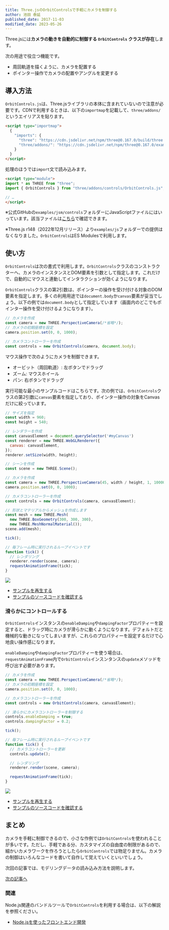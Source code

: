 ```yaml
---
title: Three.jsのOrbitControlsで手軽にカメラを制御する
author: 池田 泰延
published_date: 2017-11-03
modified_date: 2023-05-26
---
```


Three.jsには**カメラの動きを自動的に制御する `OrbitControls` クラスが存在**します。

次の用途で役立つ機能です。

- 周回軌道を描くように、カメラを配置する
- ポインター操作でカメラの配置やアングルを変更する


## 導入方法

`OrbitControls.js`は、Three.jsライブラリの本体に含まれていないので注意が必要です。CDNで利用するときは、以下の`importmap`を記載して、`three/addons/`というエイリアスを貼ります。


```html
<script type="importmap">
  {
    "imports": {
      "three": "https://cdn.jsdelivr.net/npm/three@0.167.0/build/three.module.js",
      "three/addons/": "https://cdn.jsdelivr.net/npm/three@0.167.0/examples/jsm/"
    }
  }
</script>
```

処理のほうでは`import`文で読み込みます。

```html
<script type="module">
import * as THREE from "three";
import { OrbitControls } from "three/addons/controls/OrbitControls.js";

// …
</script>
```


※公式GitHubの`examples/jsm/controls`フォルダーにJavaScriptファイルにはいっています。該当ファイルは[こちら](https://github.com/mrdoob/three.js/blob/dev/examples/jsm/controls/OrbitControls.js)で確認できます。

※Three.js r148（2022年12月リリース）より`examples/js`フォルダーでの提供はなくなりました。`OrbitControls`はES Modulesで利用します。


## 使い方

`OrbitControls`は次の書式で利用します。`OrbitControls`クラスのコンストラクターへ、カメラのインスタンスとDOM要素を引数として指定します。これだけで、自動的にマウスと連動してインタラクションが効くようになります。

`OrbitControls`クラスの第2引数は、ポインターの操作を受け付ける対象のDOM要素を指定します。多くの利用用途では`document.body`か`canvas`要素が妥当でしょう。以下の例では`document.body`として指定しています（画面内のどこでもポインター操作を受け付けるようになります）。

```js
// カメラを作成
const camera = new THREE.PerspectiveCamera(/*省略*/);
// カメラの初期座標を設定
camera.position.set(0, 0, 1000);

// カメラコントローラーを作成
const controls = new OrbitControls(camera, document.body);
```

マウス操作で次のようにカメラを制御できます。

- オービット（周回軌道）: 左ボタンでドラッグ
- ズーム: マウスホイール
- パン: 右ボタンでドラッグ


実行可能な最小のサンプルコードはこちらです。次の例では、`OrbitControls`クラスの第2引数に`canvas`要素を指定しており、ポインター操作の対象をCanvasだけに絞っています。

```js
// サイズを指定
const width = 960;
const height = 540;

// レンダラーを作成
const canvasElement = document.querySelector('#myCanvas')
const renderer = new THREE.WebGLRenderer({
  canvas: canvasElement,
});
renderer.setSize(width, height);

// シーンを作成
const scene = new THREE.Scene();

// カメラを作成
const camera = new THREE.PerspectiveCamera(45, width / height, 1, 10000);
camera.position.set(0, 0, 1000);

// カメラコントローラーを作成
const controls = new OrbitControls(camera, canvasElement);

// 形状とマテリアルからメッシュを作成します
const mesh = new THREE.Mesh(
  new THREE.BoxGeometry(300, 300, 300),
  new THREE.MeshNormalMaterial());
scene.add(mesh);

tick();

// 毎フレーム時に実行されるループイベントです
function tick() {
  // レンダリング
  renderer.render(scene, camera);
  requestAnimationFrame(tick);
}
```


![](../imgs/camera_orbitcontrols_basic.png)

- [サンプルを再生する](https://ics-creative.github.io/tutorial-three/samples/camera_orbitcontrols_basic.html)
- [サンプルのソースコードを確認する](../samples/camera_orbitcontrols_basic.html)




### 滑らかにコントロールする

`OrbitControls`インスタンスの`enableDamping`や`dampingFactor`プロパティーを設定すると、ドラッグ時にカメラが滑らかに動くようになります。デフォルトだと機械的な動きになってしまいますが、これらのプロパティーを設定するだけで心地良い操作感になります。

`enableDamping`や`dampingFactor`プロパティーを使う場合は、`requestAnimationFrame`内で`OrbitControls`インスンタンスの`update`メソッドを呼び出す必要があります。

```js
// カメラを作成
const camera = new THREE.PerspectiveCamera(/*省略*/);
// カメラの初期座標を設定
camera.position.set(0, 0, 1000);

// カメラコントローラーを作成
const controls = new OrbitControls(camera, canvasElement);

// 滑らかにカメラコントローラーを制御する
controls.enableDamping = true;
controls.dampingFactor = 0.2;

tick();

// 毎フレーム時に実行されるループイベントです
function tick() {
  // カメラコントローラーを更新
  controls.update();

  // レンダリング
  renderer.render(scene, camera);

  requestAnimationFrame(tick);
}
```


![](../imgs/camera_orbitcontrols.png)

- [サンプルを再生する](https://ics-creative.github.io/tutorial-three/samples/camera_orbitcontrols.html)
- [サンプルのソースコードを確認する](../samples/camera_orbitcontrols.html)



## まとめ

カメラを手軽に制御できるので、小さな作例では`OrbitControls`を使われることが多いです。ただし、手軽である分、カスタマイズの自由度の制限があるので、細かいカメラワークを作ろうとしたら`OrbitControls`では物足りません。カメラの制御はいろんなコードを書いて自作して覚えていくといいでしょう。


次回の記事では、モデリングデータの読み込み方法を説明します。

[次の記事へ](model_basic.md)

### 関連

Node.js関連のバンドルツールで`OrbitControls`を利用する場合は、以下の解説を参照ください。

- [Node.jsを使ったフロントエンド開発](nodejs.md)